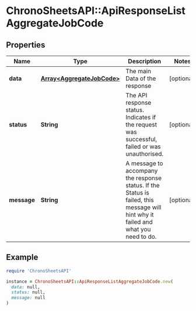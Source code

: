 # ChronoSheetsAPI::ApiResponseListAggregateJobCode

## Properties

| Name | Type | Description | Notes |
| ---- | ---- | ----------- | ----- |
| **data** | [**Array&lt;AggregateJobCode&gt;**](AggregateJobCode.md) | The main Data of the response | [optional] |
| **status** | **String** | The API response status. Indicates if the request was successful, failed or was unauthorised. | [optional] |
| **message** | **String** | A message to accompany the response status.  If the Status is failed, this message will hint why it failed and what you need to do. | [optional] |

## Example

```ruby
require 'ChronoSheetsAPI'

instance = ChronoSheetsAPI::ApiResponseListAggregateJobCode.new(
  data: null,
  status: null,
  message: null
)
```

